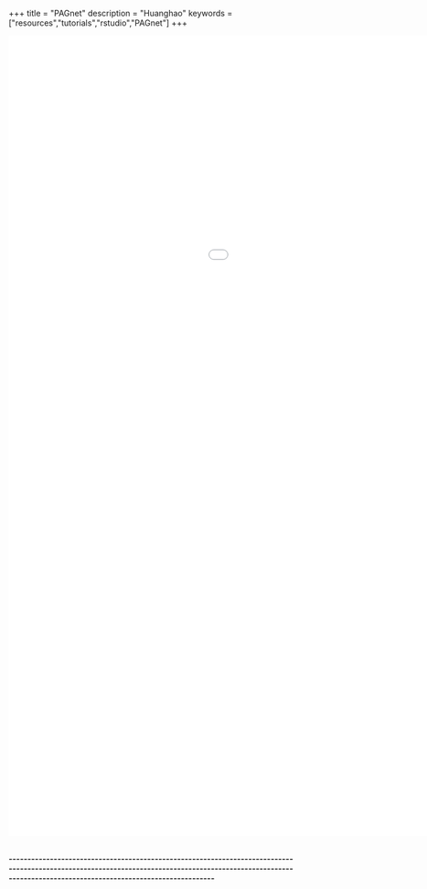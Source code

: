 +++
title = "PAGnet"
description = "Huanghao"
keywords = ["resources","tutorials","rstudio","PAGnet"]
+++

<div align=left>

<div class="main-container" id="main" style="width:99%">
 <iframe src="/PAGnet/index.html" width=1300 height=1400 frameborder="0">
 
 </iframe>
</div>


<br>

**---------------------------------------------------------------------------------------------------------------------------------------------------------------------------------------------------------------**

<br><br><br>
